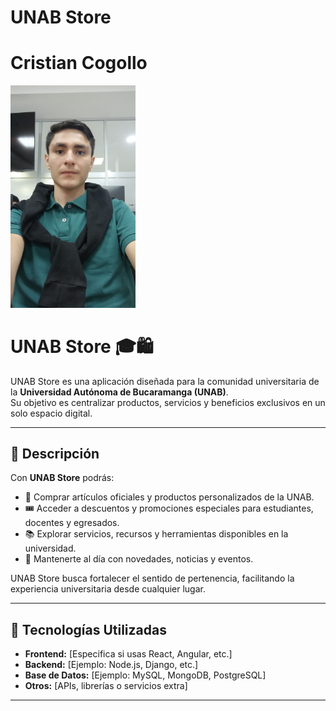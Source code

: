 # UNAB Store

# Cristian Cogollo

<img src="yo.JPEG " width="200">

# UNAB Store 🎓🛍️

UNAB Store es una aplicación diseñada para la comunidad universitaria de la **Universidad Autónoma de Bucaramanga (UNAB)**.  
Su objetivo es centralizar productos, servicios y beneficios exclusivos en un solo espacio digital.

---

## 📌 Descripción

Con **UNAB Store** podrás:

- 🛒 Comprar artículos oficiales y productos personalizados de la UNAB.  
- 🎟️ Acceder a descuentos y promociones especiales para estudiantes, docentes y egresados.  
- 📚 Explorar servicios, recursos y herramientas disponibles en la universidad.  
- 📰 Mantenerte al día con novedades, noticias y eventos.  

UNAB Store busca fortalecer el sentido de pertenencia, facilitando la experiencia universitaria desde cualquier lugar.

---

## 🚀 Tecnologías Utilizadas

- **Frontend:** [Especifica si usas React, Angular, etc.]  
- **Backend:** [Ejemplo: Node.js, Django, etc.]  
- **Base de Datos:** [Ejemplo: MySQL, MongoDB, PostgreSQL]  
- **Otros:** [APIs, librerías o servicios extra]  

---



